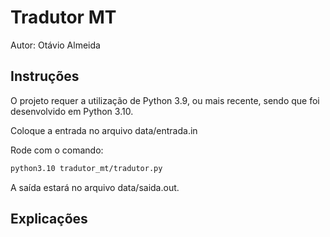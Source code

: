 # Tradutor MT
Autor: Otávio Almeida

## Instruções
O projeto requer a utilização de Python 3.9, ou mais recente, sendo que foi desenvolvido em Python 3.10.

Coloque a entrada no arquivo data/entrada.in

Rode com o comando:
```bash
python3.10 tradutor_mt/tradutor.py
```

A saída estará no arquivo data/saida.out. 

## Explicações
